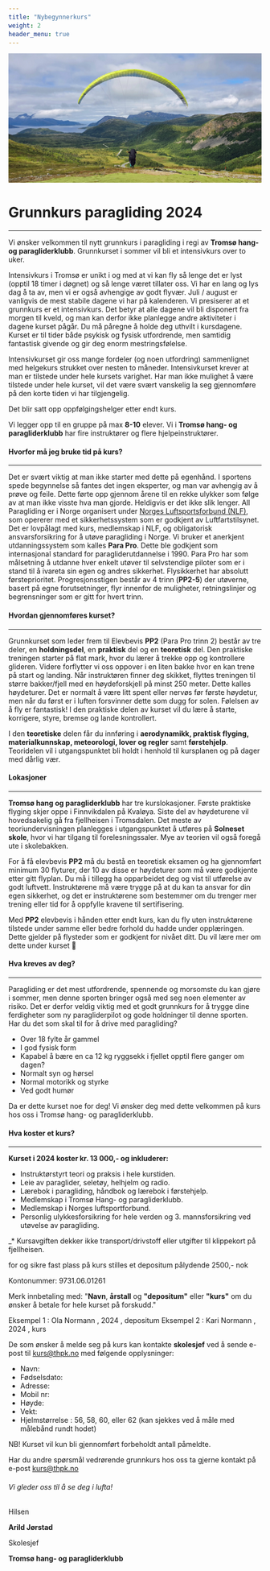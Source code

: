 ```yaml
---
title: "Nybegynnerkurs"
weight: 2
header_menu: true
---
```


![thpk](/images/kurspg.jpg)

# Grunnkurs paragliding 2024
---
Vi ønsker velkommen til nytt grunnkurs i paragliding i regi av **Tromsø hang- og paragliderklubb**.
Grunnkurset i sommer vil bli et intensivkurs over to uker.

Intensivkurs i Tromsø er unikt i og med at vi kan fly så lenge det er lyst (opptil 18 timer i døgnet) og så lenge været tillater oss. Vi har en lang og lys dag å ta av, men vi er også avhengige av godt flyvær. Juli / august er vanligvis de mest stabile dagene vi har på kalenderen. Vi presiserer at et grunnkurs er et intensivkurs. Det betyr at alle dagene vil bli disponert fra morgen til kveld, og man kan derfor ikke planlegge andre aktiviteter i dagene kurset pågår. Du må påregne å holde deg uthvilt i kursdagene. Kurset er til tider både psykisk og fysisk utfordrende, men samtidig fantastisk givende og gir deg enorm mestringsfølelse.

Intensivkurset gir oss mange fordeler (og noen utfordring) sammenlignet med helgekurs strukket over nesten to måneder. Intensivkurset krever at man er tilstede under hele kursets varighet. Har man ikke mulighet å være tilstede under hele kurset, vil det være svært vanskelig la seg gjennomføre på den korte tiden vi har tilgjengelig.

Det blir satt opp oppfølgingshelger etter endt kurs. 

Vi legger opp til en gruppe på max **8-10** elever. Vi i **Tromsø hang- og paragliderklubb** har fire instruktører og flere hjelpeinstruktører.  

#### Hvorfor må jeg bruke tid på kurs?

---
Det er svært viktig at man ikke starter med dette på egenhånd. I sportens spede begynnelse så fantes det ingen eksperter, og man var avhengig av å prøve og feile. Dette førte opp gjennom årene til en rekke ulykker som følge av at man ikke visste hva man gjorde. Heldigvis er det ikke slik lenger. All Paragliding er i Norge organisert under [Norges Luftsportsforbund (NLF)](https://www.nlf.no/info/om-nlf), som opererer med et sikkerhetssystem som er godkjent av Luftfartstilsynet. Det er lovpålagt med kurs, medlemskap i NLF, og obligatorisk ansvarsforsikring for å utøve paragliding i Norge. Vi bruker et anerkjent utdanningssystem som kalles **Para Pro**. Dette ble godkjent som internasjonal standard for paragliderutdannelse i 1990. Para Pro har som målsetning å utdanne hver enkelt utøver til selvstendige piloter som er i stand til å ivareta sin egen og andres sikkerhet. Flysikkerhet har absolutt førsteprioritet. Progresjonsstigen består av 4 trinn (**PP2-5**) der utøverne, basert på egne forutsetninger, flyr innenfor de muligheter, retningslinjer og begrensninger som er gitt for hvert trinn.

#### Hvordan gjennomføres kurset?
---
Grunnkurset som leder frem til Elevbevis **PP2** (Para Pro trinn 2) består av tre deler, en **holdningsdel**, en **praktisk** del og en **teoretisk** del. Den praktiske treningen starter på flat mark, hvor du lærer å trekke opp og kontrollere glideren. Videre forflytter vi oss oppover i en liten bakke hvor en kan trene på start og landing. Når instruktøren finner deg skikket, flyttes treningen til større bakker/fjell med en høydeforskjell på minst 250 meter. Dette kalles høydeturer. Det er normalt å være litt spent eller nervøs før første høydetur, men når du først er i luften forsvinner dette som dugg for solen. Følelsen av å fly er fantastisk! I den praktiske delen av kurset vil du lære å starte, korrigere, styre, bremse og lande kontrollert.

I den **teoretiske** delen får du innføring i **aerodynamikk, praktisk flyging, materialkunnskap, meteorologi, lover og regler** samt **førstehjelp**. Teoridelen vil i utgangspunktet bli holdt i henhold til kursplanen og på dager med dårlig vær.

#### Lokasjoner
---
**Tromsø hang og paragliderklubb** har tre kurslokasjoner. Første praktiske flyging skjer oppe i Finnvikdalen på Kvaløya. Siste del av høydeturene vil hovedsakelig gå fra fjellheisen i Tromsdalen. Det meste av teoriundervisningen planlegges i utgangspunktet å utføres på **Solneset skole**, hvor vi har tilgang til forelesningssaler. Mye av teorien vil også foregå ute i skolebakken.

For å få elevbevis **PP2** må du bestå en teoretisk eksamen og ha gjennomført minimum 30 flyturer, der 10 av disse er høydeturer som må være godkjente etter gitt flyplan. Du må i tillegg ha opparbeidet deg og vist til utførelse av godt luftvett. Instruktørene må være trygge på at du kan ta ansvar for din egen sikkerhet, og det er instruktørene som bestemmer om du trenger mer trening eller tid for å oppfylle kravene til sertifisering.

Med **PP2** elevbevis i hånden etter endt kurs, kan du fly uten instruktørene tilstede under samme eller bedre forhold du hadde under opplæringen. Dette gjelder på flysteder som er godkjent for nivået ditt. Du vil lære mer om dette under kurset 🙂

#### Hva kreves av deg?
---
Paragliding er det mest utfordrende, spennende og morsomste du kan gjøre i sommer, men denne sporten bringer også med seg noen elementer av risiko. 
Det er derfor veldig viktig med et godt grunnkurs for å trygge dine ferdigheter som ny paragliderpilot og gode holdninger til denne sporten.
Har du det som skal til for å drive med paragliding?

- Over 18 fylte år gammel
- I god fysisk form
- Kapabel å bære en ca 12 kg ryggsekk i fjellet opptil flere ganger om dagen?
- Normalt syn og hørsel
- Normal motorikk og styrke
- Ved godt humør

Da er dette kurset noe for deg!
Vi ønsker deg med dette velkommen på kurs hos oss i Tromsø hang- og paragliderklubb.

#### Hva koster et kurs?
---
**Kurset i 2024 koster kr. 13 000,- og inkluderer:**

- Instruktørstyrt teori og praksis i hele kurstiden.
- Leie av paraglider, seletøy, helhjelm og radio.
- Lærebok i paragliding, håndbok og lærebok i førstehjelp.
- Medlemskap i Tromsø Hang- og paragliderklubb.
- Medlemskap i Norges luftsportforbund.
- Personlig ulykkesforsikring for hele verden og 3. mannsforsikring ved utøvelse av paragliding.

_* Kursavgiften dekker ikke transport/drivstoff eller utgifter til klippekort på fjellheisen. 

for og sikre fast plass på kurs stilles et depositum pålydende 2500,- nok 

Kontonummer: 9731.06.01261

Merk innbetaling med: "**Navn**, **årstall** og **"depositum"** eller **"kurs"** om du ønsker å betale for hele kurset på forskudd."

Eksempel 1 : Ola Normann , 2024 , depositum
Eksempel 2 : Kari Normann , 2024 , kurs

De som ønsker å melde seg på kurs kan kontakte **skolesjef** ved å sende e-post til [kurs@thpk.no](mailto:kurs@thpk.no) med følgende opplysninger:

- Navn:
- Fødselsdato:
- Adresse:
- Mobil nr:
- Høyde:
- Vekt:
- Hjelmstørrelse : 56, 58, 60, eller 62 (kan sjekkes ved å måle med målebånd rundt hodet)

NB! Kurset vil kun bli gjennomført forbeholdt antall påmeldte.

Har du andre spørsmål vedrørende grunnkurs hos oss ta gjerne kontakt på e-post [kurs@thpk.no](mailto:kurs@thpk.no)

###### Vi gleder oss til å se deg i lufta!

Hilsen

**Arild Jørstad**

Skolesjef

**Tromsø hang- og paragliderklubb**
